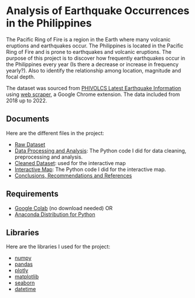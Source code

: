 # Analysis of Earthquake Occurrences in the Philippines

The Pacific Ring of Fire is a region in the Earth where many volcanic eruptions and earthquakes occur. The Philippines is located in the Pacific Ring of Fire and is prone to earthquakes and volcanic eruptions. The purpose of this project is to discover how frequently earthquakes occur in the Philippines every year (Is there a decrease or increase in frequency yearly?). Also to identify the relationship among location, magnitude and focal depth.

The dataset was sourced from [PHIVOLCS Latest Earthquake Information](https://earthquake.phivolcs.dost.gov.ph/) using [web scraper](https://webscraper.io/), a Google Chrome extension. The data included from 2018 up to 2022.

## Documents

Here are the different files in the project:

* [Raw Dataset](https://github.com/ecleodominique/philippine_earthquake_analysis/blob/main/Raw_earthquake.csv) 
* [Data Processing and Analysis](https://github.com/ecleodominique/philippine_earthquake_analysis/blob/main/Earthquake_initial.ipynb): The Python code I did for data cleaning, preprocessing and analysis.
* [Cleaned Dataset](https://github.com/ecleodominique/philippine_earthquake_analysis/blob/main/earthquake_18-22_clean.csv): used for the interactive map
* [Interactive Map](https://github.com/ecleodominique/philippine_earthquake_analysis/blob/main/Earthquake_Map.ipynb): The Python code I did for the interactive map.
* [Conclusions, Recommendations and References](https://github.com/ecleodominique/philippine_earthquake_analysis/blob/main/conclusion_recommendation_references.md)

## Requirements

* [Google Colab](https://research.google.com/colaboratory/) (no download needed)
OR
* [Anaconda Distribution for Python](https://www.anaconda.com/download)

## Libraries

Here are the libraries I used for the project:

* [numpy](https://numpy.org/)
* [pandas](https://pandas.pydata.org/)
* [plotly](https://plotly.com/python/)
* [matplotlib](https://matplotlib.org/)
* [seaborn](https://seaborn.pydata.org/)
* [datetime](https://docs.python.org/3/library/datetime.html)

